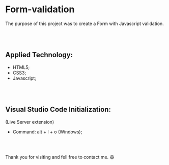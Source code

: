 # Form-validation

The purpose of this project was to create a Form with Javascript validation.

<br/><br/>

## Applied Technology:

- HTML5;
- CSS3;
- Javascript;

<br/><br/>

## Visual Studio Code Initialization:

(Live Server extension)

* Command: alt + l + o (Windows);

<br/><br/>

Thank you for visiting and fell free to contact me. :smiley:
